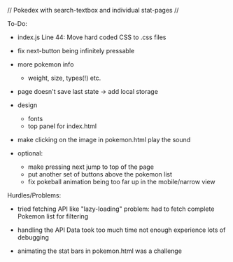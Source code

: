 // Pokedex with search-textbox and individual stat-pages //

To-Do:

- index.js Line 44: Move hard coded CSS to .css files

- fix next-button being infinitely pressable

- more pokemon info
    - weight, size, types(!) etc.

- page doesn't save last state
    -> add local storage

- design
    - fonts
    - top panel for index.html

- make clicking on the image in pokemon.html play the sound

- optional:
    - make pressing next jump to top of the page
    - put another set of buttons above the pokemon list
    - fix pokeball animation being too far up in the mobile/narrow view




Hurdles/Problems:

- tried fetching API like "lazy-loading"
    problem: had to fetch complete Pokemon list for filtering

- handling the API Data took too much time
    not enough experience
    lots of debugging

- animating the stat bars in pokemon.html was a challenge
